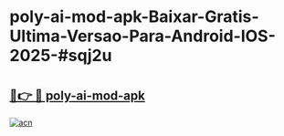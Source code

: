 # poly-ai-mod-apk-Baixar-Gratis-Ultima-Versao-Para-Android-IOS-2025-#sqj2u

# <h2><a href="https://ainizakaria.my?title=poly-ai-mod-apk&ref=24M">🔗👉 🔴 poly-ai-mod-apk</a></h2>

[![acn](https://github.com/user-attachments/assets/0f9c940e-d8b0-45ae-aac7-cd30a18b3e1c)](https://ainizakaria.my?title=poly-ai-mod-apk&ref=24M)

